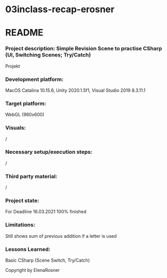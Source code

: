 # 03inclass-recap-erosner

# README

### Project description: Simple Revision Scene to practise CSharp (UI, Switching Scenes; Try/Catch)
Projekt

### Development platform: 
MacOS Catalina 10.15.6, Unity 2020.1.5f1, Visual Studio 2019 8.3.11.1


### Target platform: 
WebGL (960x600)

### Visuals: 
/

### Necessary setup/execution steps: 
/

### Third party material: 
/

### Project state: 
For Deadline 16.03.2021 100% finished

### Limitations: 
Still shows sum of previous addition if a letter is used

### Lessons Learned: 
Basic CSharp (Scene Switch, Try/Catch)

Copyright by ElenaRosner
